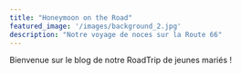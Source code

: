```yaml
---
title: "Honeymoon on the Road"
featured_image: '/images/background_2.jpg'
description: "Notre voyage de noces sur la Route 66"
---
```

Bienvenue sur le blog de notre RoadTrip de jeunes mariés !
